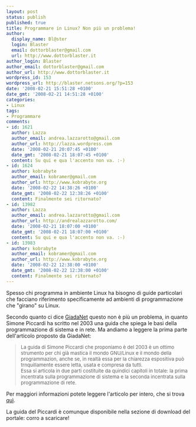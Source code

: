 ```yaml
---
layout: post
status: publish
published: true
title: Programmare in Linux? Non più un problema!
author:
  display_name: Bl@ster
  login: Blaster
  email: dottorblaster@gmail.com
  url: http://www.dottorblaster.it
author_login: Blaster
author_email: dottorblaster@gmail.com
author_url: http://www.dottorblaster.it
wordpress_id: 153
wordpress_url: http://blaster.netsons.org/?p=153
date: '2008-02-21 15:51:28 +0100'
date_gmt: '2008-02-21 14:51:28 +0100'
categories:
- Linux
tags:
- Programmare
comments:
- id: 1621
  author: Lazza
  author_email: andrea.lazzarotto@gmail.com
  author_url: http://lazza.wordpress.com
  date: '2008-02-21 20:07:45 +0100'
  date_gmt: '2008-02-21 18:07:45 +0100'
  content: Su qui e qua l'accento non va. :-)
- id: 1624
  author: kobrabyte
  author_email: kobramer@gmail.com
  author_url: http://www.kobrabyte.org
  date: '2008-02-22 14:38:26 +0100'
  date_gmt: '2008-02-22 12:38:26 +0100'
  content: Finalmente sei ritornato?
- id: 13982
  author: Lazza
  author_email: andrea.lazzarotto@gmail.com
  author_url: http://andrealazzarotto.com/
  date: '2008-02-21 18:07:00 +0100'
  date_gmt: '2008-02-21 18:07:00 +0100'
  content: Su qui e qua l'accento non va. :-)
- id: 13983
  author: kobrabyte
  author_email: kobramer@gmail.com
  author_url: http://www.kobrabyte.org
  date: '2008-02-22 12:38:00 +0100'
  date_gmt: '2008-02-22 12:38:00 +0100'
  content: Finalmente sei ritornato?
---
```

<p>Spesso chi programma in ambiente Linux ha bisogno di guide particolari che facciano riferimento specificamente ad ambienti di programmazione che "girano" su Linux.</p>
<p>Secondo quanto ci dice <a href="http://www.giadanet.it/">GiadaNet</a> questo non è più un problema, in quanto Simone Piccardi ha scritto nel 2003 una guida che spiega le basi della programmazione di sistema e in rete. Ma andiamo a leggere la prima parte dell'articolo proposto da GiadaNet:</p>
<blockquote><p><font size="2">La guida di Simone Piccardi che proponiamo è del 2003 è un ottimo strumento per chi già mastica     il mondo GNU/Linux e il mondo della programmazion, anche se, in realtà essa per la chiarezza espositiva può trnquillamente essere letta, usata e compresa da tutti.<br />
Essa si articola in due parti costituite da quindici capitoli in totale: la prima incentrata sulla programmazione di sistema e la seconda incentrata sulla programmazione di rete.</font></p></blockquote>
<p>Per maggiori informazioni potete leggere l'articolo per intero, che si trova <a href="http://www.giadanet.it//index.php?option=com_content&amp;task=view&amp;id=362&amp;Itemid=209">quì</a>.</p>
<p>La guida del Piccardi è comunque disponibile nella sezione di download del portale: corro a scaricare!</p>
